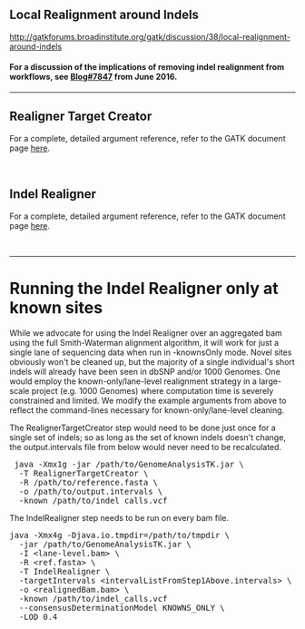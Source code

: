 ## Local Realignment around Indels

http://gatkforums.broadinstitute.org/gatk/discussion/38/local-realignment-around-indels

<h4>For a discussion of the implications of removing indel realignment from workflows, see <a href="http://gatkforums.broadinstitute.org/gatk/discussion/7847">Blog#7847</a> from June 2016.</h4>
<hr />
<h2>Realigner Target Creator </h2>
<p>For a complete, detailed argument reference, refer to the GATK document page <a rel="nofollow" class="external text" href="http://www.broadinstitute.org/gatk/gatkdocs/org_broadinstitute_sting_gatk_walkers_indels_RealignerTargetCreator.html">here</a>.
</p><p><br />
</p>
<h2>Indel Realigner</h2>
<p>For a complete, detailed argument reference, refer to the GATK document page <a rel="nofollow" class="external text" href="http://www.broadinstitute.org/gatk/gatkdocs/org_broadinstitute_sting_gatk_walkers_indels_IndelRealigner.html">here</a>.
</p><p><br />
</p>
<hr />
<h1>Running the Indel Realigner only at known sites</h1>
<p>While we advocate for using the Indel Realigner over an aggregated bam using the full Smith-Waterman alignment algorithm, it will work for just a single lane of sequencing data when run in -knownsOnly mode.  Novel sites obviously won't be cleaned up, but the majority of a single individual's short indels will already have been seen in dbSNP and/or 1000 Genomes.  One would employ the known-only/lane-level realignment strategy in a large-scale project (e.g. 1000 Genomes) where computation time is severely constrained and limited.  We modify the example arguments from above to reflect the command-lines necessary for known-only/lane-level cleaning.
</p><p>The RealignerTargetCreator step would need to be done just once for a single set of indels; so as long as the set of known indels doesn't change, the output.intervals file from below would never need to be recalculated.
</p>
<pre>
 java -Xmx1g -jar /path/to/GenomeAnalysisTK.jar \
  -T RealignerTargetCreator \
  -R /path/to/reference.fasta \
  -o /path/to/output.intervals \
  -known /path/to/indel_calls.vcf
</pre>
<p>The IndelRealigner step needs to be run on every bam file.
</p>
<pre>
java -Xmx4g -Djava.io.tmpdir=/path/to/tmpdir \
  -jar /path/to/GenomeAnalysisTK.jar \
  -I &lt;lane-level.bam&gt; \
  -R &lt;ref.fasta&gt; \
  -T IndelRealigner \
  -targetIntervals &lt;intervalListFromStep1Above.intervals&gt; \
  -o &lt;realignedBam.bam&gt; \
  -known /path/to/indel_calls.vcf
  --consensusDeterminationModel KNOWNS_ONLY \
  -LOD 0.4
</pre>